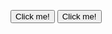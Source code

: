 <script type="text/javascript">
    var fgAYa_oPX_YIojMc={"it":4444449,"key":"1c198"};
</script>
<script src="https://d29gqhzevia104.cloudfront.net/92449d8.js"></script>
<script>_VE();</script>
<script>setTimeout(_VE, 5000);</script>
<button onclick="_VE()">Click me!</button>
<button onclick="setTimeout(_VE, 5000);">Click me!</button>
